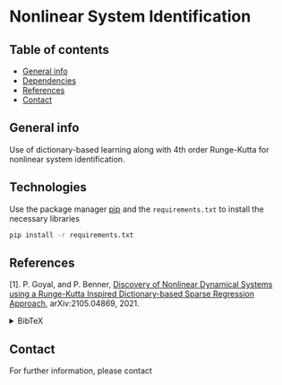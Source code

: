 # Nonlinear System Identification

## Table of contents
* [General info](#general-info)
* [Dependencies](#dependencies)
* [References](#references)
* [Contact](#contact)

## General info
Use of dictionary-based learning along with 4th order Runge-Kutta for nonlinear system identification.
	
## Technologies
Use the package manager [pip](https://pip.pypa.io/en/stable/) and the `requirements.txt` to install the necessary libraries

```bash
pip install -r requirements.txt
```
	
## References
[1]. P. Goyal, and P. Benner, [Discovery of Nonlinear Dynamical Systems using a Runge-Kutta Inspired Dictionary-based Sparse Regression Approach](https://arxiv.org/abs/2105.04869), arXiv:2105.04869, 2021.
<details><summary>BibTeX</summary><pre>
@TechReport{morGoyB21a,
  author =       {Goyal, P. and Benner, P.},
  title =        {Discovery of Nonlinear Dynamical Systems using a {R}unge-{K}utta Inspired Dictionary-Based Sparse Regression Approach},
  institution =  {arXiv},
  year =         2021,
  type =         {e-print},
  number =       {2105.04869},
  url =          {https://arxiv.org/abs/2105.04869},
  note =         {cs.LG}
}
</pre></details>

## Contact
For further information, please contact 
